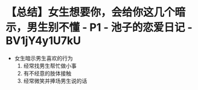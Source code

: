 # 【总结】女生想要你，会给你这几个暗示，男生别不懂 - P1 - 池子的恋爱日记 - BV1jY4y1U7kU

-   女生暗示男生喜欢的行为
    1.  经常找男生帮忙做小事
    2.  有不经意的肢体接触
    3.  经常微笑并捧场男生说的话